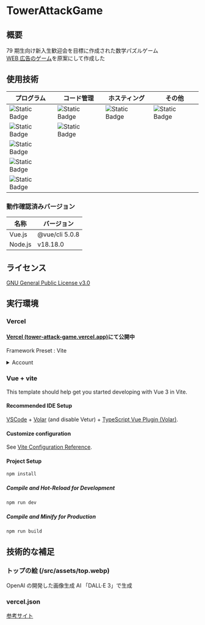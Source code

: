# TowerAttackGame

## 概要

79 期生向け新入生歓迎会を目標に作成された数学パズルゲーム  
[WEB 広告のゲーム](https://nlab.itmedia.co.jp/nl/articles/2107/04/news028.html)を原案にして作成した

## 使用技術

| プログラム                                                                     | コード管理                                                             | ホスティング                                                           | その他                                                                          |
| ------------------------------------------------------------------------------ | ---------------------------------------------------------------------- | ---------------------------------------------------------------------- | ------------------------------------------------------------------------------- |
| ![Static Badge](https://img.shields.io/badge/Vue.js-black?logo=vuedotjs)       | ![Static Badge](https://img.shields.io/badge/Git-black?logo=git)       | ![Static Badge](https://img.shields.io/badge/Vercel-black?logo=vercel) | ![Static Badge](https://img.shields.io/badge/DALL%C2%B7E%203-black?logo=openai) |
| ![Static Badge](https://img.shields.io/badge/Node.js-black?logo=nodedotjs)     | ![Static Badge](https://img.shields.io/badge/GitHub-black?logo=github) |                                                                        |                                                                                 |
| ![Static Badge](https://img.shields.io/badge/HTML-black?logo=html5)            |                                                                        |                                                                        |                                                                                 |
| ![Static Badge](https://img.shields.io/badge/JavaScript-black?logo=javascript) |                                                                        |                                                                        |                                                                                 |
| ![Static Badge](https://img.shields.io/badge/CSS-black?logo=css3)              |                                                                        |                                                                        |                                                                                 |

### 動作確認済みバージョン

| 名称    | バージョン     |
| ------- | -------------- |
| Vue.js  | @vue/cli 5.0.8 |
| Node.js | v18.18.0       |

## ライセンス

[GNU General Public License v3.0](https://github.com/nishi-developers/TowerAttackGame/blob/main/LICENSE)

## 実行環境

### Vercel

#### [Vercel (tower-attack-game.vercel.app)](https://tower-attack-game.vercel.app/)にて公開中

Framework Preset : Vite

<details>
<summary> Account</summary>

`nishi.dev.78th@gmail.com`

</details>

### Vue + vite

This template should help get you started developing with Vue 3 in Vite.

#### Recommended IDE Setup

[VSCode](https://code.visualstudio.com/) + [Volar](https://marketplace.visualstudio.com/items?itemName=Vue.volar) (and disable Vetur) + [TypeScript Vue Plugin (Volar)](https://marketplace.visualstudio.com/items?itemName=Vue.vscode-typescript-vue-plugin).

#### Customize configuration

See [Vite Configuration Reference](https://vitejs.dev/config/).

#### Project Setup

```sh
npm install
```

##### Compile and Hot-Reload for Development

```sh
npm run dev
```

##### Compile and Minify for Production

```sh
npm run build
```

## 技術的な補足

### トップの絵 (/src/assets/top.webp)

OpenAI の開発した画像生成 AI 「DALL·E 3」で生成

### vercel.json

[参考サイト](https://scrapbox.io/daikiojm/vue-router%E3%82%92%E4%BD%BF%E3%81%A3%E3%81%A3%E3%81%9FVue%E3%81%AESPA%E3%82%92Vercel%E3%81%AB%E3%83%9B%E3%82%B9%E3%83%88%E3%81%99%E3%82%8B%E3%81%A8%E3%81%8D%E3%81%AE%E6%B3%A8%E6%84%8F%E7%82%B9)

